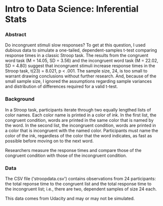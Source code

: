 # Intro to Data Science: Inferential Stats
### Abstract
Do incongruent stimuli slow responses? To get at this question, I used dubious data to simulate a one-tailed, dependent-samples t-test comparing response times in a classic Stroop task. The results from the congruent word task (M = 14.05, SD = 3.56) and the incongruent word task (M = 22.02, SD = 4.80) suggest that incongruent stimuli increase response times in the Stroop task, t(23) = 8.021, p < .001. The sample size, 24, is too small to warrant drawing conclusions without further research. And, because of the small sample size, I ignored the assumptions regarding sample variances and distribution of differences required for a valid t-test.

### Background
In a Stroop task, participants iterate through two equally lengthed lists of color names. Each color name is printed in a color of ink. In the first list, the congruent condition, words are printed in the same color that is named by the word. In the second list, the incongruent condition, words are printed in a color that is incongruent with the named color. Participants must name the color of the ink, regardless of the color that the word indicates, as fast as possible before moving on to the next word.

Researchers measure the response times and compare those of the congruent condition with those of the incongruent condition.

### Data
The CSV file ('stroopdata.csv') contains observations from 24 participants: the total reponse time to the congruent list and the total response time to the incongruent list; i.e., there are two, dependent samples of size 24 each.

This data comes from Udacity and may or may not be simulated.